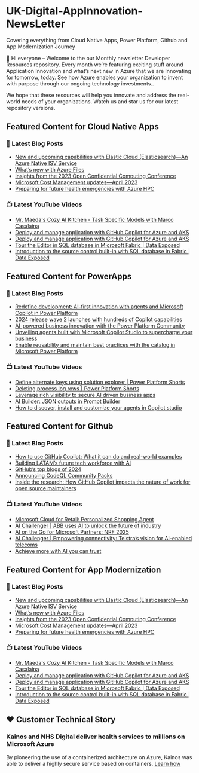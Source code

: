 # UK-Digital-AppInnovation-NewsLetter

Covering everything from Cloud Native Apps, Power Platform, Github and App Modernization Journey

👋 Hi everyone – Welcome to the our Monthly newsletter Developer Resources repository. Every month we’re featuring exciting stuff around Application Innovation and what’s next new in Azure that we are Innovating for tomorrow, today. See how Azure enables your organization to invent with purpose through our ongoing technology investments..


We hope that these resources will help you innovate and address the real-world needs of your organizations. Watch us and star us for our latest repository versions.

## Featured Content for Cloud Native Apps


### 📝 Latest Blog Posts

    
<!-- BLOGCNA:START -->
- [New and upcoming capabilities with Elastic Cloud (Elasticsearch)—An Azure Native ISV Service](https://azure.microsoft.com/blog/new-and-upcoming-capabilities-with-elastic-cloud-elasticsearch-an-azure-native-isv-service/)
- [What’s new with Azure Files](https://azure.microsoft.com/blog/what-s-new-with-azure-files/)
- [Insights from the 2023 Open Confidential Computing Conference](https://azure.microsoft.com/blog/insights-from-the-2023-open-confidential-computing-conference/)
- [Microsoft Cost Management updates—April 2023](https://azure.microsoft.com/blog/microsoft-cost-management-updates-april-2023/)
- [Preparing for future health emergencies with Azure HPC ](https://azure.microsoft.com/blog/preparing-for-future-health-emergencies-with-azure-hpc/)
<!-- BLOGCNA:END -->

### 📺 Latest YouTube Videos

 
<!-- YOUTUBECNA:START -->
- [Mr. Maeda&#39;s Cozy AI Kitchen - Task Specific Models with Marco Casalaina](https://www.youtube.com/watch?v=ELT5W02Vq38)
- [Deploy and manage application with GitHub Copilot for Azure and AKS](https://www.youtube.com/watch?v=O4yBKzXKwhk)
- [Deploy and manage application with GitHub Copilot for Azure and AKS](https://www.youtube.com/watch?v=NsQ16CfeE_E)
- [Tour the Editor in SQL database in Microsoft Fabric | Data Exposed](https://www.youtube.com/watch?v=mkq8S29AGJo)
- [Introduction to the source control built-in with SQL database in Fabric | Data Exposed](https://www.youtube.com/watch?v=6bBrrPY0H_Y)
<!-- YOUTUBECNA:END -->

##  Featured Content for PowerApps
### 📝 Latest Blog Posts
<!-- BLOGPOWER:START -->
- [Redefine development: AI-first innovation with agents and Microsoft Copilot in Power Platform](https://www.microsoft.com/en-us/power-platform/blog/2024/11/19/redefine-development-ai-first-innovation-with-agents-and-microsoft-copilot-in-power-platform/)
- [2024 release wave 2 launches with hundreds of Copilot capabilities](https://www.microsoft.com/en-us/dynamics-365/blog/business-leader/2024/10/29/2024-release-wave-2-launches-with-hundreds-of-copilot-capabilities/)
- [AI-powered business innovation with the Power Platform Community](https://www.microsoft.com/en-us/power-platform/blog/2024/09/18/ai-powered-business-innovation-with-the-power-platform-community/)
- [Unveiling agents built with Microsoft Copilot Studio to supercharge your business](https://www.microsoft.com/en-us/microsoft-copilot/blog/copilot-studio/unveiling-copilot-agents-built-with-microsoft-copilot-studio-to-supercharge-your-business/)
- [Enable reusability and maintain best practices with the catalog in Microsoft Power Platform](https://www.microsoft.com/en-us/power-platform/blog/2024/09/11/enable-reusability-and-maintain-best-practices-with-the-catalog-in-microsoft-power-platform/)
<!-- BLOGPOWER:END -->
 ### 📺 Latest YouTube Videos
    
<!-- YOUTUBEPOWER:START -->
- [Define alternate keys using solution explorer | Power Platform Shorts](https://www.youtube.com/watch?v=MxP6iGELjY0)
- [Deleting process log rows | Power Platform Shorts](https://www.youtube.com/watch?v=9DanMlOpCaM)
- [Leverage rich visibility to secure AI driven business apps](https://www.youtube.com/watch?v=R3pN0Sm3tjs)
- [AI Builder: JSON outputs in Prompt Builder](https://www.youtube.com/watch?v=F0fGnWrRY_I)
- [How to discover, install and customize your agents in Copilot studio](https://www.youtube.com/watch?v=Yn_NQqwxpc4)
<!-- YOUTUBEPOWER:END -->

##  Featured Content for Github
### 📝 Latest Blog Posts
<!-- BLOGGITHUB:START -->
- [How to use GitHub Copilot: What it can do and real-world examples](https://github.blog/developer-skills/github/what-can-github-copilot-do-examples/)
- [Building LATAM&#8217;s future tech workforce with AI](https://github.blog/developer-skills/github-education/building-latams-future-tech-workforce-with-ai/)
- [GitHub’s top blogs of 2024](https://github.blog/developer-skills/githubs-top-blog-posts-of-2024/)
- [Announcing CodeQL Community Packs](https://github.blog/security/vulnerability-research/announcing-codeql-community-packs/)
- [Inside the research: How GitHub Copilot impacts the nature of work for open source maintainers](https://github.blog/news-insights/policy-news-and-insights/inside-the-research-github-copilot/)
<!-- BLOGGITHUB:END -->
### 📺 Latest YouTube Videos
<!-- YOUTUBEGITHUB:START -->
- [Microsoft Cloud for Retail: Personalized Shopping Agent](https://www.youtube.com/watch?v=4ERrmMKS2Og)
- [AI Challenger | ABB uses AI to unlock the future of industry](https://www.youtube.com/watch?v=uLIAdzHQfaA)
- [AI on the Go for Microsoft Partners: NRF 2025](https://www.youtube.com/watch?v=pry8rCcTfWw)
- [AI Challenger | Empowering connectivity: Telstra’s vision for AI-enabled telecoms](https://www.youtube.com/watch?v=9emUsNTufXQ)
- [Achieve more with AI you can trust](https://www.youtube.com/watch?v=9mu0aXee6FE)
<!-- YOUTUBEGITHUB:END -->
##  Featured Content for App Modernization
### 📝 Latest Blog Posts
<!-- BLOGAPPMOD:START -->
- [New and upcoming capabilities with Elastic Cloud (Elasticsearch)—An Azure Native ISV Service](https://azure.microsoft.com/blog/new-and-upcoming-capabilities-with-elastic-cloud-elasticsearch-an-azure-native-isv-service/)
- [What’s new with Azure Files](https://azure.microsoft.com/blog/what-s-new-with-azure-files/)
- [Insights from the 2023 Open Confidential Computing Conference](https://azure.microsoft.com/blog/insights-from-the-2023-open-confidential-computing-conference/)
- [Microsoft Cost Management updates—April 2023](https://azure.microsoft.com/blog/microsoft-cost-management-updates-april-2023/)
- [Preparing for future health emergencies with Azure HPC ](https://azure.microsoft.com/blog/preparing-for-future-health-emergencies-with-azure-hpc/)
<!-- BLOGAPPMOD:END -->
### 📺 Latest YouTube Videos
<!-- YOUTUBEAPPMOD:START -->
- [Mr. Maeda&#39;s Cozy AI Kitchen - Task Specific Models with Marco Casalaina](https://www.youtube.com/watch?v=ELT5W02Vq38)
- [Deploy and manage application with GitHub Copilot for Azure and AKS](https://www.youtube.com/watch?v=O4yBKzXKwhk)
- [Deploy and manage application with GitHub Copilot for Azure and AKS](https://www.youtube.com/watch?v=NsQ16CfeE_E)
- [Tour the Editor in SQL database in Microsoft Fabric | Data Exposed](https://www.youtube.com/watch?v=mkq8S29AGJo)
- [Introduction to the source control built-in with SQL database in Fabric | Data Exposed](https://www.youtube.com/watch?v=6bBrrPY0H_Y)
<!-- YOUTUBEAPPMOD:END -->


## ♥️ Customer Technical Story 

### Kainos and NHS Digital deliver health services to millions on Microsoft Azure

By pioneering the use of a containerized architecture on Azure, Kainos was able to deliver a highly secure service based on containers. [Learn how](https://customers.microsoft.com/en-us/story/1368348549535774520-kainos-and-nhs-digital-deliver-health-services-to-millions-on-microsoft-azure)

